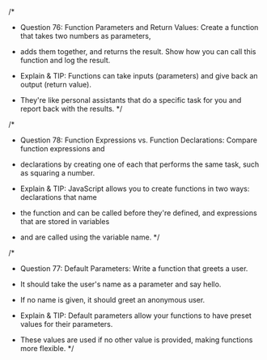/\*

- Question 76: Function Parameters and Return Values: Create a function that takes two numbers as parameters,
- adds them together, and returns the result. Show how you can call this function and log the result.

- Explain & TIP: Functions can take inputs (parameters) and give back an output (return value).
- They're like personal assistants that do a specific task for you and report back with the results.
  \*/

/\*

- Question 78: Function Expressions vs. Function Declarations: Compare function expressions and
- declarations by creating one of each that performs the same task, such as squaring a number.

- Explain & TIP: JavaScript allows you to create functions in two ways: declarations that name
- the function and can be called before they're defined, and expressions that are stored in variables
- and are called using the variable name.
  \*/

/\*

- Question 77: Default Parameters: Write a function that greets a user.
- It should take the user's name as a parameter and say hello.
- If no name is given, it should greet an anonymous user.

- Explain & TIP: Default parameters allow your functions to have preset values for their parameters.
- These values are used if no other value is provided, making functions more flexible.
  \*/
